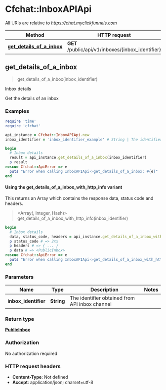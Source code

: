 # Cfchat::InboxAPIApi

All URIs are relative to *https://chat.myclickfunnels.com*

| Method | HTTP request | Description |
| ------ | ------------ | ----------- |
| [**get_details_of_a_inbox**](InboxAPIApi.md#get_details_of_a_inbox) | **GET** /public/api/v1/inboxes/{inbox_identifier} | Inbox details |


## get_details_of_a_inbox

> <PublicInbox> get_details_of_a_inbox(inbox_identifier)

Inbox details

Get the details of an inbox

### Examples

```ruby
require 'time'
require 'cfchat'

api_instance = Cfchat::InboxAPIApi.new
inbox_identifier = 'inbox_identifier_example' # String | The identifier obtained from API inbox channel

begin
  # Inbox details
  result = api_instance.get_details_of_a_inbox(inbox_identifier)
  p result
rescue Cfchat::ApiError => e
  puts "Error when calling InboxAPIApi->get_details_of_a_inbox: #{e}"
end
```

#### Using the get_details_of_a_inbox_with_http_info variant

This returns an Array which contains the response data, status code and headers.

> <Array(<PublicInbox>, Integer, Hash)> get_details_of_a_inbox_with_http_info(inbox_identifier)

```ruby
begin
  # Inbox details
  data, status_code, headers = api_instance.get_details_of_a_inbox_with_http_info(inbox_identifier)
  p status_code # => 2xx
  p headers # => { ... }
  p data # => <PublicInbox>
rescue Cfchat::ApiError => e
  puts "Error when calling InboxAPIApi->get_details_of_a_inbox_with_http_info: #{e}"
end
```

### Parameters

| Name | Type | Description | Notes |
| ---- | ---- | ----------- | ----- |
| **inbox_identifier** | **String** | The identifier obtained from API inbox channel |  |

### Return type

[**PublicInbox**](PublicInbox.md)

### Authorization

No authorization required

### HTTP request headers

- **Content-Type**: Not defined
- **Accept**: application/json; charset=utf-8


